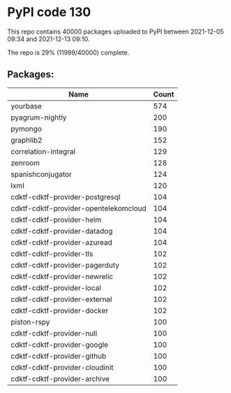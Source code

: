 # PyPI code 130

This repo contains 40000 packages uploaded to PyPI between 
2021-12-05 09:34 and 2021-12-13 09:10.

The repo is 29% (11999/40000) complete.

## Packages:

| Name  | Count |
| ----- | ----- |
| yourbase | 574 |
| pyagrum-nightly | 200 |
| pymongo | 190 |
| graphlib2 | 152 |
| correlation-integral | 129 |
| zenroom | 128 |
| spanishconjugator | 124 |
| lxml | 120 |
| cdktf-cdktf-provider-postgresql | 104 |
| cdktf-cdktf-provider-opentelekomcloud | 104 |
| cdktf-cdktf-provider-helm | 104 |
| cdktf-cdktf-provider-datadog | 104 |
| cdktf-cdktf-provider-azuread | 104 |
| cdktf-cdktf-provider-tls | 102 |
| cdktf-cdktf-provider-pagerduty | 102 |
| cdktf-cdktf-provider-newrelic | 102 |
| cdktf-cdktf-provider-local | 102 |
| cdktf-cdktf-provider-external | 102 |
| cdktf-cdktf-provider-docker | 102 |
| piston-rspy | 100 |
| cdktf-cdktf-provider-null | 100 |
| cdktf-cdktf-provider-google | 100 |
| cdktf-cdktf-provider-github | 100 |
| cdktf-cdktf-provider-cloudinit | 100 |
| cdktf-cdktf-provider-archive | 100 |


